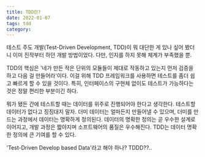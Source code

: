 ```yaml
---
title: TDD란?
date: 2022-01-07
tags: tdd 
category:
---
```


테스트 주도 개발(Test-Driven Development, TDD)이 뭐 대단한 게 있나 싶어 봤더니 이미 진작부터 
하던 개발 방법이었다. 다만, 인지를 하지 못해 체계가 부족했을 뿐.

TDD의 핵심은 '네가 만든 작은 단위의 모듈들이 제대로 작동하고 있는지 먼저 검증을 
하고 다음 걸 만들어라'이다. 이걸 위해 TDD 프레임워크를 사용하면 테스트를 좀더 쉽고 빠르게
할 수 있을 것이다. 특히, 인터페이스의 구현체 없이도 테스트가 가능하다는 것은 정말 편리한
부분이긴 하다.

뭐가 됐든 간에 테스트할 때는 데이터를 위주로 진행되어야 한다고 생각한다.
테스트할 데이터가 없다고 징징대지 말자. 더미 데이터는 얼마든지 만들어낼 수 있으며,
더미를 만드는 과정에서 데이터는 명확하게 정의된다. 데이터의 명확한 정의는 곧 우수한 설계로 이어지고, 
개발 과정은 짧아지며 소프트웨어의 품질은 우수해진다. 
TDD는 데이터 명확한 정의에 큰 기여를 할 수 있다.

'Test-Driven Develop based Data'라고 해야 하나? TDDD??..
